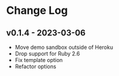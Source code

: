 Change Log
========================================

v0.1.4 - 2023-03-06
----------------------------------------

- Move demo sandbox outside of Heroku
- Drop support for Ruby 2.6
- Fix template option
- Refactor options



